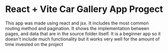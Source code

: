 # React + Vite Car Gallery App Progect

This app was made using react and jsx. It includes the most common routing method and pagination. It shows
the implementation between pages, and data that are in the source folder itself. 
It is a beginner app so it doesn't include much functionality but it works very well for the amount of time 
invested on the project
